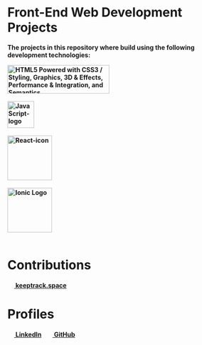# Front-End Web Development Projects

<p><strong>The projects in this repository where build using the following development technologies:<strong></p>

<a href="#">
<img src="https://www.w3.org/html/logo/badge/html5-badge-h-css3-graphics-performance-semantics.png" width="229" height="64" alt="HTML5 Powered with CSS3 / Styling, Graphics, 3D &amp; Effects, Performance &amp; Integration, and Semantics" title="HTML5 Powered with CSS3 / Styling, Graphics, 3D &amp; Effects, Performance &amp; Integration, and Semantics">
</a>
</br>
</br>
<a title="Ramaksoud2000 via Chris Williams / Public domain" href="#"><img width="60" alt="JavaScript-logo" src="https://upload.wikimedia.org/wikipedia/commons/thumb/6/6a/JavaScript-logo.png/512px-JavaScript-logo.png"></a>
</br>
</br>
<a title="Facebook / Public domain" href="#"><img width="100" alt="React-icon" src="https://upload.wikimedia.org/wikipedia/commons/thumb/a/a7/React-icon.svg/512px-React-icon.svg.png"></a>
</br>
</br>
<a title="Ionic / Public domain" href="#"><img width="100" alt="Ionic Logo" src="https://upload.wikimedia.org/wikipedia/commons/thumb/d/d1/Ionic_Logo.svg/512px-Ionic_Logo.svg.png"></a>
</br>
</br>

# Contributions
<a href="https://github.com/thkruz/keeptrack.space"><img src="https://github.com/thkruz/keeptrack.space/blob/master/favicon.ico" width="15px">&nbsp;keeptrack.space</a>


# Profiles

<a href="https://www.linkedin.com/in/leroi-claassen-front-end"><img src="https://i.stack.imgur.com/gVE0j.png" width="15px">&nbsp;LinkedIn</a>
&nbsp;
<a href="https://github.com/Le-Roi777"><img src="https://github.githubassets.com/favicons/favicon.png" width="15px">&nbsp;GitHub</a>

